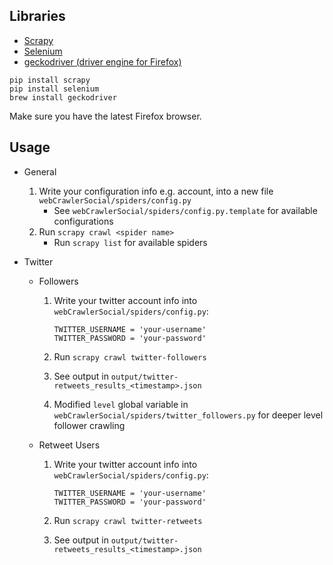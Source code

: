## Libraries

* [Scrapy](https://scrapy.org/)
* [Selenium](http://selenium-python.readthedocs.io/index.html)
* [geckodriver (driver engine for Firefox)](https://github.com/mozilla/geckodriver)

```
pip install scrapy
pip install selenium
brew install geckodriver
```

Make sure you have the latest Firefox browser.

## Usage

- General
	1. Write your configuration info e.g. account, into a new file `webCrawlerSocial/spiders/config.py`
		- See `webCrawlerSocial/spiders/config.py.template` for available configurations
	2. Run `scrapy crawl <spider name>`
		- Run `scrapy list` for available spiders

- Twitter
	- Followers
		1. Write your twitter account info into `webCrawlerSocial/spiders/config.py`:
			```
			TWITTER_USERNAME = 'your-username'
			TWITTER_PASSWORD = 'your-password'
			```

		2. Run `scrapy crawl twitter-followers`
		3. See output in `output/twitter-retweets_results_<timestamp>.json`
		4. Modified `level` global variable in `webCrawlerSocial/spiders/twitter_followers.py` for deeper level follower crawling
	
	- Retweet Users
		1. Write your twitter account info into `webCrawlerSocial/spiders/config.py`:
			```
			TWITTER_USERNAME = 'your-username'
			TWITTER_PASSWORD = 'your-password'
			```

		2. Run `scrapy crawl twitter-retweets`
		3. See output in `output/twitter-retweets_results_<timestamp>.json`

